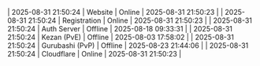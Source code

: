 | 2025-08-31 21:50:24 | Website | Online | 2025-08-31 21:50:23 |
| 2025-08-31 21:50:24 | Registration | Online | 2025-08-31 21:50:23 |
| 2025-08-31 21:50:24 | Auth Server | Offline | 2025-08-18 09:33:31 |
| 2025-08-31 21:50:24 | Kezan (PvE) | Offline | 2025-08-03 17:58:02 |
| 2025-08-31 21:50:24 | Gurubashi (PvP) | Offline | 2025-08-23 21:44:06 |
| 2025-08-31 21:50:24 | Cloudflare | Online | 2025-08-31 21:50:23 |
